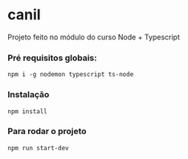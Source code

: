 # canil
Projeto feito no módulo do curso Node + Typescript

### Pré requisitos globais:
`npm i -g nodemon typescript ts-node`
### Instalação

`npm install`

### Para rodar o projeto

`npm run start-dev`